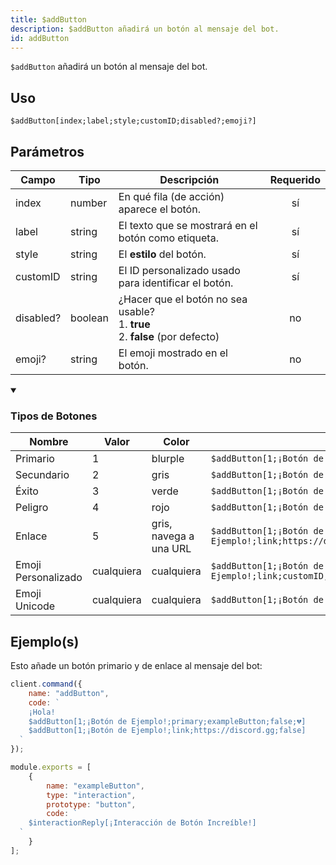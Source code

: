 ```yaml
---
title: $addButton
description: $addButton añadirá un botón al mensaje del bot.
id: addButton
---
```


`$addButton` añadirá un botón al mensaje del bot.

## Uso

```aoi
$addButton[index;label;style;customID;disabled?;emoji?]
```

## Parámetros

| Campo     | Tipo                                                                                                | Descripción                                                                                                              | Requerido |
| --------- | --------------------------------------------------------------------------------------------------- | ------------------------------------------------------------------------------------------------------------------------ | :-------: |
| index     | number   | En qué fila (de acción) aparece el botón.                                                                                 |   sí      |
| label     | string   | El texto que se mostrará en el botón como etiqueta.                                                                      |   sí      |
| style     | string   | El **estilo** del botón. |   sí      |
| customID  | string   | El ID personalizado usado para identificar el botón.                                                                     |   sí      |
| disabled? | boolean | ¿Hacer que el botón no sea usable? <br /> 1. **true** <br /> 2. **false** (por defecto)                        |  no       |
| emoji?    | string   | El emoji mostrado en el botón.                                                                                           |  no       |

<details open>
    <summary><h3>Tipos de Botones</h3></summary>
    <table>
      <thead>
        <tr>
          <th>Nombre</th>
          <th>Valor</th>
          <th>Color</th>
          <th></th>
        </tr>
      </thead>
      <tbody>
        <tr>
          <td>Primario</td>
          <td>1</td>
          <td>blurple</td>
          <td><code>$addButton[1;¡Botón de Ejemplo!;primary;customID;false]</code></td>
        </tr>
        <tr>
          <td>Secundario</td>
          <td>2</td>
          <td>gris</td>
          <td><code>$addButton[1;¡Botón de Ejemplo!;secondary;customID;false]</code></td>
        </tr>
        <tr>
          <td>Éxito</td>
          <td>3</td>
          <td>verde</td>
          <td><code>$addButton[1;¡Botón de Ejemplo!;success;customID;false]</code></td>
        </tr>
        <tr>
          <td>Peligro</td>
          <td>4</td>
          <td>rojo</td>
          <td><code>$addButton[1;¡Botón de Ejemplo!;danger;customID;false]</code></td>
        </tr>
        <tr>
          <td>Enlace</td>
          <td>5</td>
          <td>gris, navega a una URL</td>
          <td><code>$addButton[1;¡Botón de Ejemplo!;link;https://discord.gg;false]</code></td>
        </tr>
        <tr>
          <td>Emoji Personalizado</td>
          <td>cualquiera</td>
          <td>cualquiera</td>
          <td><code>$addButton[1;¡Botón de Ejemplo!;link;customID;false;emojiName/emojiId/emojiString]</code></td>
        </tr>
        <tr>
          <td>Emoji Unicode</td>
          <td>cualquiera</td>
          <td>cualquiera</td>
          <td><code>$addButton[1;¡Botón de Ejemplo!;link;customID;false;😀]</code></td>
        </tr>
      </tbody>
    </table>
</details>

## Ejemplo(s)

Esto añade un botón primario y de enlace al mensaje del bot:

```javascript
client.command({
    name: "addButton",
    code: `
    ¡Hola!
    $addButton[1;¡Botón de Ejemplo!;primary;exampleButton;false;💔]
    $addButton[1;¡Botón de Ejemplo!;link;https://discord.gg;false]
  `
});
```

```javascript
module.exports = [
    {
        name: "exampleButton",
        type: "interaction",
        prototype: "button",
        code: `
    $interactionReply[¡Interacción de Botón Increíble!]
  `
    }
];
```
